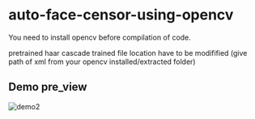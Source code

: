 # auto-face-censor-using-opencv

You need to install opencv before compilation of code.

pretrained haar cascade trained file location have to be modifified (give path of xml from your opencv installed/extracted folder)

## Demo pre_view

![demo2](https://cloud.githubusercontent.com/assets/26468136/24017005/a9f2bbc0-0a21-11e7-9471-f5f057dc468d.gif)
